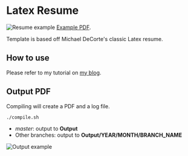 # Latex Resume

![Resume example](https://raw.githubusercontent.com/bbody/latex-resume-example/master/screenshots/resume.png)
[Example PDF](https://github.com/bbody/latex-resume-example/releases/download/1.0/resume.pdf).

Template is based off Michael DeCorte's classic Latex resume.

## How to use

Please refer to my tutorial on [my blog](https://www.brendonbody.com/2019/01/17/managing-your-resume-by-git/).

## Output PDF

Compiling will create a PDF and a log file.

`./compile.sh`

* *master*: output to **Output**
* Other branches: output to **Output/YEAR/MONTH/BRANCH_NAME**

![Output example](https://raw.githubusercontent.com/bbody/latex-resume-example/master/screenshots/folders.png)
